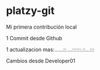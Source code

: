 # platzy-git

Mi primera contribución local

1 Commit desde Github

1 actualizacion mas:......::....::::::.::...:::

Cambios desde Developer01